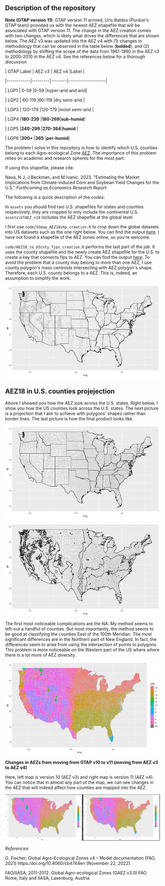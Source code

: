 ## Description of the repository

**Note (GTAP version 11)**: GTAP version 11 arrived, Uris Baldos (Purdue's GTAP team) provided us with the newest AEZ shapefile that will be associated with GTAP version 11. The change in the AEZ creation comes with two changes, which is likely what drives the differences that are shown below. The AEZ v3 was updated into the AEZ v4 with (1) changes in methodology that can be observed in the table below (**bolded**), and (2) methodology by shifting the scope of the data from 1961-1990 in the AEZ v3 to 2000-2010 in the AEZ v4. See the references below for a thorough discussion

| GTAP Label | AEZ v3    | AEZ v4    |Label         |

|------------|---------|--------|-------------------|

| LGP1       | 0-59    |0-59    |hyper-arid and arid|

| LGP2       | 60-119  |60-119  |dry semi-arid      |

| LGP3       | 120-179 |120-179 |moist semi-arid    |

| LGP4       |**180-239** |**180-269**|**sub-humid**|

| LGP5       |**240-299** |**270-364**|**humid**    |

| LGP6       |**300+**    |**365**    |**per-humid**|

The problem I solve in this repository is how to identify which U.S. counties belong to each Agro-ecological Zone [AEZ](https://www.ifpri.org/publication/agro-ecological-zones-africa). The importance of this problem relies on academic and research spheres for the most part.

If using this shapefile, please cite:

Nava, N J, J Beckman, and M Ivanic. 2023. "Estimating the Market Implications from Climate-induced Corn and Soybean Yield Changes for the U.S." *Forthcoming as Economics Research Report*

The following is a quick description of the codes:

In `assets` you should find two U.S. shapefiles for states and counties respectively, they are cropped to only include the continental U.S. `assets\GTAEZ_v10` includes the AEZ shapefile at the global level.

I first use `code/USmap_AEZ18shp_creation.R` to crop down the global datasets into US datasets such as the one right below. You can find the output [here](output/USmap_AEZ18). I have not found a shapefile of the AEZ zones online, so you're welcome.

`code/AEZ18_to_UScnty_fips_creation.R` performs the last part of the job. It uses the county shapefile and the newly create AEZ shapefile for the U.S. to create a key that connects fips to AEZ. You can find the output [here](output/AEZ18_to_UScnty_fips.csv). To avoid the problem that a county may belong to more than one AEZ, I use county polygon's mass centroids intersecting with AEZ polygon's shape. Therefore, each U.S. county belongs to a AEZ. This is, indeed, an assumption to simplify the work.

![AEZ_in_states](output/low_figs/AEZ_in_states.png)

## AEZ18 in U.S. counties projejection

Above I showed you how the AEZ look across the U.S. states. Right below, I show you how the US counties look across the U.S. states. The next picture is a projection that I aim to achieve with polygons' shapes rather than border lines. The last picture is how the final product looks like.

![counties_in_states](output/low_figs/counties_in_states.png)

![counties_in_AEZ](output/low_figs/cnties_in_AEZ.png)

The first most noticeable complications are the NA. My method seems to left-out a handful of counties. But most importantly, the method seems to be good at classifying the counties East of the 100th Meridian. The most significant differences are in the Northern part of New England. In fact, the differences seem to arise from using the intersection of points to polygons. This problem is more noticeable on the Western part of the US where where there is a lot more of AEZ diversity.

![counties_in_AEZ_final](output/low_figs/cnties_in_AEZ_final_v11.png)

**Changes in AEZs from moving from GTAP v10 to v11 (moving from AEZ v3 to AEZ v4)**

Here, left map is version 10 (AEZ v3) and right map is version 11 (AEZ v4). You can notice that in almost any part of the map, we can see changes in the AEZ that will indeed affect how counties are mapped into the AEZ.

![counties_in_AEZ_final](output/low_figs/aezus_compare.png)


*References:*

G. Fischer, Global Agro-Ecological Zones v4 – Model documentation (FAO, 2021) https:/doi.org/10.4060/cb4744en (November 22, 2022).

FAO/IIASA, 2011-2012. Global Agro-ecological Zones (GAEZ v3.0)  FAO Rome, Italy and IIASA, Laxenburg, Austria
